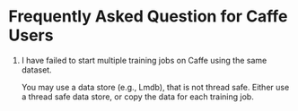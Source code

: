 # Frequently Asked Question for Caffe Users

1. I have failed to start multiple training jobs on Caffe using the same dataset. 

   You may use a data store (e.g., Lmdb), that is not thread safe. Either use a thread safe data store, or copy the data for each training job. 
